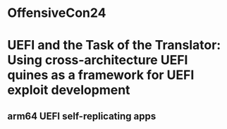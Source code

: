 # OffensiveCon24       
# UEFI and the Task of the Translator: Using cross-architecture UEFI quines as a framework for UEFI exploit development       
## arm64 UEFI self-replicating apps


